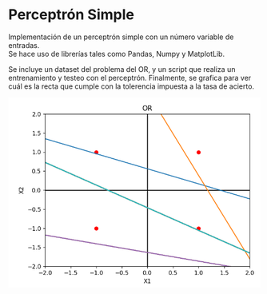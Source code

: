 # Perceptrón Simple

Implementación de un perceptrón simple con un número variable de entradas. <br /> Se hace uso de librerías tales como Pandas, Numpy y MatplotLib.<br />

Se incluye un dataset del problema del OR, y un script que realiza un entrenamiento y testeo con el perceptrón. 
Finalmente, se grafica para ver cuál es la recta que cumple con la tolerencia impuesta a la tasa de acierto.

![Image text](https://github.com/marcoscecotti/perceptronSimple/blob/main/datos/PruebaOR.png)
